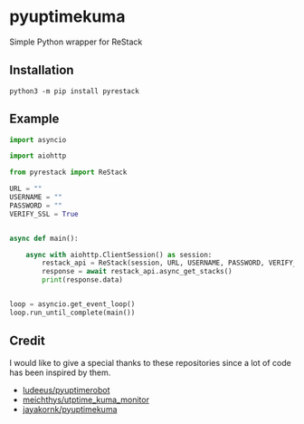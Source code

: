 # pyuptimekuma
Simple Python wrapper for ReStack

## Installation

```shell
python3 -m pip install pyrestack
```

## Example

```python
import asyncio

import aiohttp

from pyrestack import ReStack

URL = ""
USERNAME = ""
PASSWORD = ""
VERIFY_SSL = True


async def main():

    async with aiohttp.ClientSession() as session:
        restack_api = ReStack(session, URL, USERNAME, PASSWORD, VERIFY_SSL)
        response = await restack_api.async_get_stacks()
        print(response.data)


loop = asyncio.get_event_loop()
loop.run_until_complete(main())

```

## Credit

I would like to give a special thanks to these repositories since a lot of code has been inspired by them.

- [ludeeus/pyuptimerobot](https://github.com/ludeeus/pyuptimerobot)
- [meichthys/utptime_kuma_monitor](https://github.com/meichthys/utptime_kuma_monitor)
- [jayakornk/pyuptimekuma](https://github.com/meichthys/utptime_kuma_monitor)
